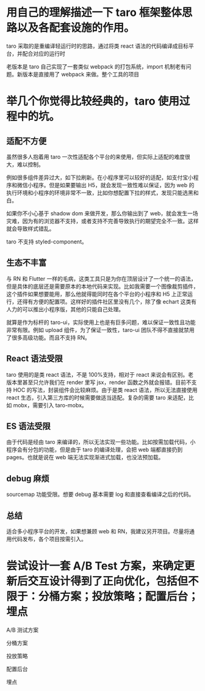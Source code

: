 # 用自己的理解描述一下 taro 框架整体思路以及各配套设施的作用。

taro 采取的是重编译轻运行时的思路，通过将类 react 语法的代码编译成目标平台，并配合对应的运行时

老版本是 taro 自己实现了一套类似 webpack 的打包系统，import 机制老有问题。新版本是直接用了 webpack 来做。整个工具的项目

# 举几个你觉得比较经典的，taro 使用过程中的坑。

## 适配不方便

虽然很多人抱着用 taro 一次性适配各个平台的来使用，但实际上适配的难度很大，难以控制。

例如很多组件差异过大，如下拉刷新。在小程序里可以较好的适配，如支付宝小程序和微信小程序。但是如果要输出 H5，就会发现一致性难以保证，因为 web 的执行环境和小程序的环境非常不一致，比如你想配置下拉的样式，发现只能选黑和白。

如果你不小心基于 shadow dom 来做开发，那么你输出到了 web，就会发生一场灾难，因为有的浏览器不支持，或者支持不完善导致执行的期望完全不一致。这样就会导致样式错乱。

taro 不支持 styled-component。

## 生态不丰富

与 RN 和 Flutter 一样的毛病，这类工具只是为你在顶层设计了一个统一的语法，但是具体的底层还是需要原本的本地代码来实现。比如我需要一个图像裁剪插件，这个插件如果想要能用，那么他就得能同时在各个平台的小程序和 H5 上正常运行，还得有方便的配置项。这样好的插件社区里没有几个，除了像 echart 这类有人力的可以推出小程序版，其他的只能自己处理。

就算是作为标杆的 taro-ui，实际使用上也是有巨多问题，难以保证一致性且功能非常有限。例如 upload 组件，为了保证一致性，taro-ui 团队不得不直接就禁用了很多高级功能。而且不支持 RN。

## React 语法受限

taro 使用的是类 react 语法，不是 100%支持，相对于 react 来说会有区别。老版本里甚至只允许我们在 render 里写 jsx，render 函数之外就会报错。目前不支持 HOC 的写法，封装组件会比较麻烦。由于是类 react 语法，所以无法直接使用 react 生态，引入第三方库的时候需要做适当适配。复杂的需要 taro 来适配，比如 mobx，需要引入 taro-mobx。

## ES 语法受限

由于代码是经由 taro 来编译的，所以无法实现一些功能。比如按需加载代码，小程序会有分包的功能，但是由于 taro 的编译处理，会把 web 端都直接扔到 pages。也就是说在 web 端无法实现渐进式加载，也没法预加载。

## debug 麻烦

sourcemap 功能受限。想要 debug 基本需要 log 和直接查看编译之后的代码。

## 总结

适合多小程序平台的开发，如果想兼顾 web 和 RN，我建议另开项目。尽量将通用代码发布，各个项目按需引入。

# 尝试设计一套 A/B Test 方案，来确定更新后交互设计得到了正向优化，包括但不限于：分桶方案；投放策略；配置后台；埋点

A/B 测试方案

分桶方案

投放策略

配置后台

埋点
